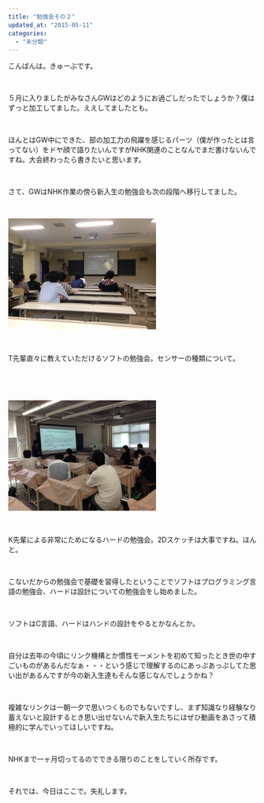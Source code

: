 ```yaml
---
title: "勉強会その２"
updated_at: "2015-05-11"
categories: 
  - "未分類"
---
```


こんばんは。きゅーぶです。

 

５月に入りましたがみなさんGWはどのようにお過ごしだったでしょうか？僕はずっと加工してました。ええしてましたとも。

 

ほんとはGW中にできた、部の加工力の飛躍を感じるパーツ（僕が作ったとは言ってない）をドヤ顔で語りたいんですがNHK関連のことなんでまだ書けないんですね。大会終わったら書きたいと思います。

 

さて、GWはNHK作業の傍ら新入生の勉強会も次の段階へ移行してました。

 

[![ソフト勉強会風景](images/81342c56f7803a5d1c6dffdbe8d94199-300x225.jpg)](http://www.fortefibre.net/blog/wp-content/uploads/2015/05/81342c56f7803a5d1c6dffdbe8d94199.jpg)

 

T先輩直々に教えていただけるソフトの勉強会。センサーの種類について。

 

 

[![ハード勉強会風景](images/56434c3dfed933a0fec7b517ecd6e50f-300x224.jpg)](http://www.fortefibre.net/blog/wp-content/uploads/2015/05/56434c3dfed933a0fec7b517ecd6e50f.jpg)

 

K先輩による非常にためになるハードの勉強会。2Dスケッチは大事ですね。ほんと。

 

こないだからの勉強会で基礎を習得したということでソフトはプログラミング言語の勉強会、ハードは設計についての勉強会をし始めました。

 

ソフトはC言語、ハードはハンドの設計をやるとかなんとか。

 

自分は去年の今頃にリンク機構とか慣性モーメントを初めて知ったとき世の中すごいものがあるんだなぁ・・・という感じで理解するのにあっぷあっぷしてた思い出があるんですが今の新入生達もそんな感じなんでしょうかね？

 

複雑なリンクは一朝一夕で思いつくものでもないですし、まず知識なり経験なり蓄えないと設計するとき思い出せないんで新入生たちにはぜひ動画をあさって積極的に学んでいってほしいですね。

 

NHKまで一ヶ月切ってるのでできる限りのことをしていく所存です。

 

それでは、今日はここで。失礼します。
